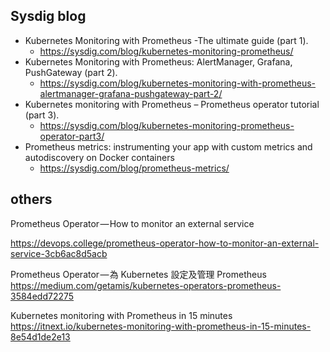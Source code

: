
## Sysdig blog

- Kubernetes Monitoring with Prometheus -The ultimate guide (part 1).
    - https://sysdig.com/blog/kubernetes-monitoring-prometheus/
- Kubernetes Monitoring with Prometheus: AlertManager, Grafana, PushGateway (part 2).
    - https://sysdig.com/blog/kubernetes-monitoring-with-prometheus-alertmanager-grafana-pushgateway-part-2/
- Kubernetes monitoring with Prometheus – Prometheus operator tutorial (part 3).
    - https://sysdig.com/blog/kubernetes-monitoring-prometheus-operator-part3/
- Prometheus metrics: instrumenting your app with custom metrics and autodiscovery on Docker containers
    - https://sysdig.com/blog/prometheus-metrics/

## others
Prometheus Operator — How to monitor an external service

https://devops.college/prometheus-operator-how-to-monitor-an-external-service-3cb6ac8d5acb





Prometheus Operator — 為 Kubernetes 設定及管理 Prometheus
https://medium.com/getamis/kubernetes-operators-prometheus-3584edd72275



Kubernetes monitoring with Prometheus in 15 minutes
https://itnext.io/kubernetes-monitoring-with-prometheus-in-15-minutes-8e54d1de2e13